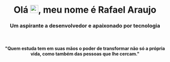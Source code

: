 <h1 align="center">Olá <img src="https://media.giphy.com/media/hvRJCLFzcasrR4ia7z/giphy.gif" width="25px">, meu nome é Rafael Araujo</h1>
<h3 align="center">Um aspirante a desenvolvedor e apaixonado por tecnologia</h3>
</br>

<h4 align="center">"Quem estuda tem em suas mãos o poder de transformar não só a própria vida, como também das pessoas que lhe cercam."</h4>

</br>
</br>

